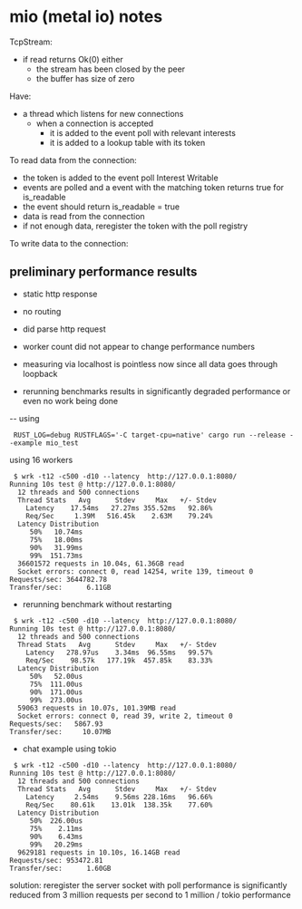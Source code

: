 # mio (metal io) notes

TcpStream:
- if read returns Ok(0) either
    - the stream has been closed by the peer
    - the buffer has size of zero

Have:
- a thread which listens for new connections
    - when a connection is accepted
        - it is added to the event poll with relevant interests
        - it is added to a lookup table with its token

To read data from the connection:
- the token is added to the event poll Interest Writable
- events are polled and a event with the matching token returns true for is\_readable
- the event should return is_readable = true
- data is read from the connection
- if not enough data, reregister the token with the poll registry

To write data to the connection:

## preliminary performance results
- static http response
- no routing
- did parse http request

- worker count did not appear to change performance numbers
- measuring via localhost is pointless now since all data goes through loopback

- rerunning benchmarks results in significantly degraded performance or even no work being done

-- using
```
 RUST_LOG=debug RUSTFLAGS='-C target-cpu=native' cargo run --release --example mio_test
```

using 16 workers
```
 $ wrk -t12 -c500 -d10 --latency  http://127.0.0.1:8080/
Running 10s test @ http://127.0.0.1:8080/
  12 threads and 500 connections
  Thread Stats   Avg      Stdev     Max   +/- Stdev
    Latency    17.54ms   27.27ms 355.52ms   92.86%
    Req/Sec     1.39M   516.45k    2.63M    79.24%
  Latency Distribution
     50%   10.74ms
     75%   18.00ms
     90%   31.99ms
     99%  151.73ms
  36601572 requests in 10.04s, 61.36GB read
  Socket errors: connect 0, read 14254, write 139, timeout 0
Requests/sec: 3644782.78
Transfer/sec:      6.11GB
```

- rerunning benchmark without restarting
```
 $ wrk -t12 -c500 -d10 --latency  http://127.0.0.1:8080/
Running 10s test @ http://127.0.0.1:8080/
  12 threads and 500 connections
  Thread Stats   Avg      Stdev     Max   +/- Stdev
    Latency   278.97us    3.34ms  96.55ms   99.57%
    Req/Sec    98.57k   177.19k  457.85k    83.33%
  Latency Distribution
     50%   52.00us
     75%  111.00us
     90%  171.00us
     99%  273.00us
  59063 requests in 10.07s, 101.39MB read
  Socket errors: connect 0, read 39, write 2, timeout 0
Requests/sec:   5867.93
Transfer/sec:     10.07MB
```

- chat example using tokio
```
 $ wrk -t12 -c500 -d10 --latency  http://127.0.0.1:8080/
Running 10s test @ http://127.0.0.1:8080/
  12 threads and 500 connections
  Thread Stats   Avg      Stdev     Max   +/- Stdev
    Latency     2.54ms    9.56ms 228.16ms   96.66%
    Req/Sec    80.61k    13.01k  138.35k    77.60%
  Latency Distribution
     50%  226.00us
     75%    2.11ms
     90%    6.43ms
     99%   20.29ms
  9629181 requests in 10.10s, 16.14GB read
Requests/sec: 953472.81
Transfer/sec:      1.60GB
```

solution: reregister the server socket with poll
performance is significantly reduced from 3 million requests per second to 1 million / tokio performance
